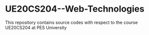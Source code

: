 # UE20CS204--Web-Technologies
This repository contains source codes with respect to the course UE20CS204 at PES University
